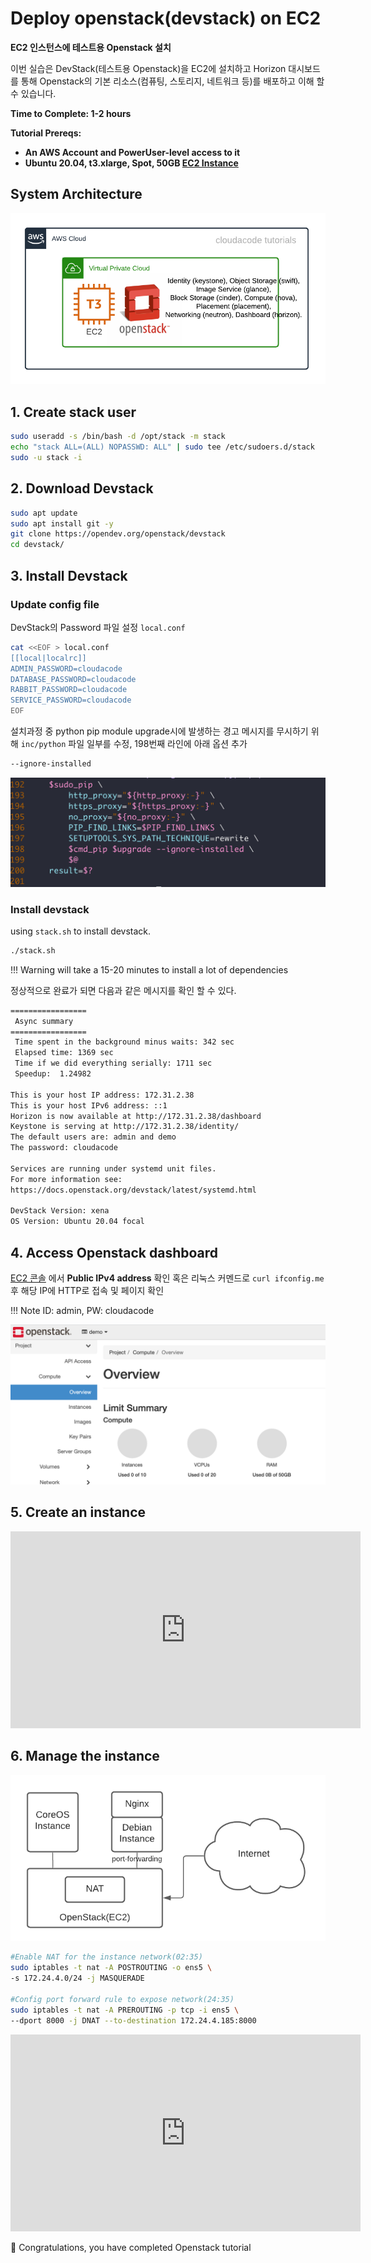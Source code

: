 # Deploy openstack(devstack) on EC2

**EC2 인스턴스에 테스트용 Openstack 설치**

이번 실습은 DevStack(테스트용 Openstack)을 EC2에 설치하고 Horizon 대시보드를 통해 Openstack의 기본 리소스(컴퓨팅, 스토리지, 네트워크 등)를 배포하고 이해 할 수 있습니다.

**Time to Complete: 1-2 hours**

**Tutorial Prereqs:**

* **An AWS Account and PowerUser-level access to it**
* **Ubuntu 20.04, t3.xlarge, Spot, 50GB [EC2 Instance](../cloud/aws/../../aws/ec2-setup.md#1-launch-ec2-instance)**

## System Architecture
![openstack-on-ec2](assets/openstack-on-ec2.png)

## 1. Create stack user

```bash
sudo useradd -s /bin/bash -d /opt/stack -m stack
echo "stack ALL=(ALL) NOPASSWD: ALL" | sudo tee /etc/sudoers.d/stack
sudo -u stack -i
```

## 2. Download Devstack

```bash
sudo apt update
sudo apt install git -y
git clone https://opendev.org/openstack/devstack
cd devstack/
```

## 3. Install Devstack

### Update config file
DevStack의 Password 파일 설정 `local.conf`
```bash
cat <<EOF > local.conf
[[local|localrc]]
ADMIN_PASSWORD=cloudacode
DATABASE_PASSWORD=cloudacode
RABBIT_PASSWORD=cloudacode
SERVICE_PASSWORD=cloudacode
EOF
```

설치과정 중 python pip module upgrade시에 발생하는 경고 메시지를 무시하기 위해 `inc/python` 파일 일부를 수정, 198번째 라인에 아래 옵션 추가
```bash
--ignore-installed
```
![inc-python-line198](assets/inc-python-line198.png)

### Install devstack
using `stack.sh` to install devstack. 
```bash
./stack.sh
```

!!! Warning
    will take a 15-20 minutes to install a lot of dependencies

정상적으로 완료가 되면 다음과 같은 메시지를 확인 할 수 있다.

```bash
=================
 Async summary
=================
 Time spent in the background minus waits: 342 sec
 Elapsed time: 1369 sec
 Time if we did everything serially: 1711 sec
 Speedup:  1.24982

This is your host IP address: 172.31.2.38
This is your host IPv6 address: ::1
Horizon is now available at http://172.31.2.38/dashboard
Keystone is serving at http://172.31.2.38/identity/
The default users are: admin and demo
The password: cloudacode

Services are running under systemd unit files.
For more information see:
https://docs.openstack.org/devstack/latest/systemd.html

DevStack Version: xena
OS Version: Ubuntu 20.04 focal
```

## 4. Access Openstack dashboard 

[EC2 콘솔](https://ap-northeast-2.console.aws.amazon.com/ec2/v2/home?region=ap-northeast-2#Instances:instanceState=running) 
에서 **Public IPv4 address** 확인 혹은 리눅스 커멘드로 `curl ifconfig.me` 후 해당 IP에 HTTP로 접속 및 페이지 확인

!!! Note
    ID: admin, PW: cloudacode

![openstack-horizon-dashboard](assets/openstack-horizon-dashboard.png)

## 5. Create an instance

<iframe width="560" height="315" src="https://www.youtube.com/embed/7mbeZndZ4ZU" title="YouTube video player" frameborder="0" allow="accelerometer; autoplay; clipboard-write; encrypted-media; gyroscope; picture-in-picture" allowfullscreen></iframe>

## 6. Manage the instance

![manage openstack instance](assets/manage-instance.png)

```bash
#Enable NAT for the instance network(02:35)
sudo iptables -t nat -A POSTROUTING -o ens5 \
-s 172.24.4.0/24 -j MASQUERADE

#Config port forward rule to expose network(24:35)
sudo iptables -t nat -A PREROUTING -p tcp -i ens5 \
--dport 8000 -j DNAT --to-destination 172.24.4.185:8000
```

<iframe width="560" height="315" src="https://www.youtube.com/embed/TyFfLZbKM9Y" title="YouTube video player" frameborder="0" allow="accelerometer; autoplay; clipboard-write; encrypted-media; gyroscope; picture-in-picture" allowfullscreen></iframe>

🎉 Congratulations, you have completed Openstack tutorial 